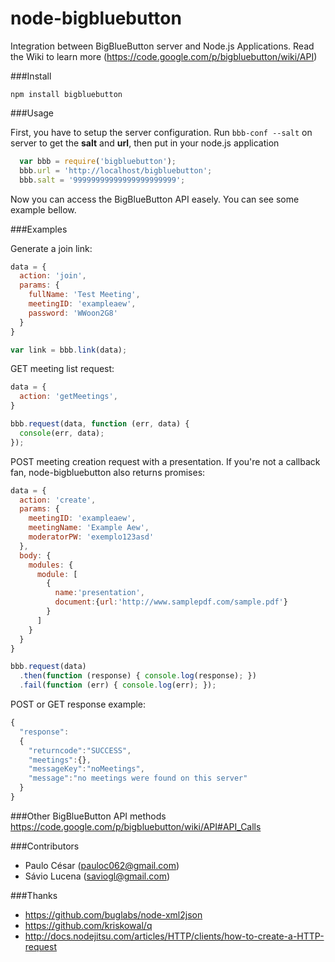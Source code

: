 node-bigbluebutton
==================

Integration between BigBlueButton server and Node.js Applications. Read the Wiki to learn more (<https://code.google.com/p/bigbluebutton/wiki/API>)

###Install

    npm install bigbluebutton
    
###Usage

First, you have to setup the server configuration. Run `bbb-conf --salt` on server to get the **salt** and **url**, then put in your node.js application

```javascript
  var bbb = require('bigbluebutton');
  bbb.url = 'http://localhost/bigbluebutton';
  bbb.salt = '99999999999999999999999';

```

Now you can access the BigBlueButton API easely. You can see some example bellow.

###Examples

Generate a join link:

```javascript
data = {
  action: 'join',
  params: {
    fullName: 'Test Meeting',
    meetingID: 'exampleaew',
    password: 'WWoon2G8'
  }
}

var link = bbb.link(data);
```

GET meeting list request:

```javascript
data = {
  action: 'getMeetings',
}

bbb.request(data, function (err, data) {
  console(err, data);
});
```
    
POST meeting creation request with a presentation. If you're not a callback fan, node-bigbluebutton also returns promises:

```javascript
data = {
  action: 'create',
  params: { 
    meetingID: 'exampleaew',
    meetingName: 'Example Aew',
    moderatorPW: 'exemplo123asd'
  },
  body: {
    modules: {
      module: [
        {
          name:'presentation',
          document:{url:'http://www.samplepdf.com/sample.pdf'}
        }
      ]
    }
  }
}

bbb.request(data)
  .then(function (response) { console.log(response); })
  .fail(function (err) { console.log(err); });
```
    
POST or GET response example:

```javascript
{
  "response":
  {
    "returncode":"SUCCESS",
    "meetings":{},
    "messageKey":"noMeetings",
    "message":"no meetings were found on this server"
  }
}
```
    
###Other BigBlueButton API methods
<https://code.google.com/p/bigbluebutton/wiki/API#API_Calls>

###Contributors

* Paulo César (<pauloc062@gmail.com>)
* Sávio Lucena (<saviogl@gmail.com>)

###Thanks

* <https://github.com/buglabs/node-xml2json>
* <https://github.com/kriskowal/q>
* <http://docs.nodejitsu.com/articles/HTTP/clients/how-to-create-a-HTTP-request>
